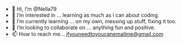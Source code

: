 - 👋 Hi, I’m @Nella79
- 👀 I’m interested in ... learning as much as i can about coding.
- 🌱 I’m currently learning ... on my own, messing up stuff, fixing it too.
- 💞️ I’m looking to collaborate on ... anything fun and positive.
- 📫 How to reach me... ifyouneedtoyoucanemailme@gmail.com

<!---
Nella79/Nella79 is a ✨ special ✨ repository because its `README.md` (this file) appears on your GitHub profile.
You can click the Preview link to take a look at your changes.
--->
